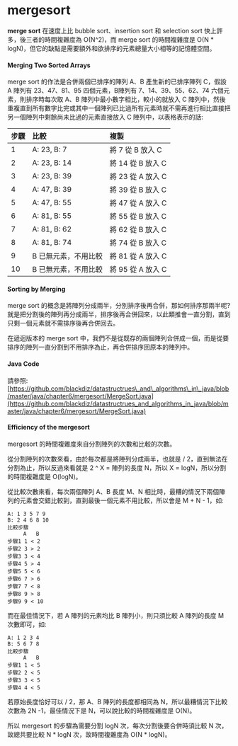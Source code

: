 # mergesort

**merge sort** 在速度上比 bubble sort、insertion sort 和 selection sort 快上許多，後三者的時間複雜度為 O\(N^2\)，而 merge sort 的時間複雜度是 O\(N \* logN\)，但它的缺點是需要額外和欲排序的元素總量大小相等的記憶體空間。

#### Merging Two Sorted Arrays

merge sort 的作法是合併兩個已排序的陣列 A、B 產生新的已排序陣列 C，假設 A 陣列有 23、47、81、95 四個元素，B陣列有 7、14、39、55、62、74 六個元素，則排序時每次取 A、B 陣列中最小數字相比，較小的就放入 C 陣列中，然後重複直到所有數字比完或其中一個陣列已比過所有元素時就不需再進行相比直接把另一個陣列中剩餘尚未比過的元素直接放入 C 陣列中，以表格表示的話:

| 步驟 | 比較 | 複製 |
| :--- | :--- | :--- |
| 1 | A: 23, B: 7 | 將 7 從 B 放入 C |
| 2 | A: 23, B: 14 | 將 14 從 B 放入 C |
| 3 | A: 23, B: 39 | 將 23 從 A 放入 C |
| 4 | A: 47, B: 39 | 將 39 從 B 放入 C |
| 5 | A: 47, B: 55 | 將 47 從 A 放入 C |
| 6 | A: 81, B: 55 | 將 55 從 B 放入 C |
| 7 | A: 81, B: 62 | 將 62 從 B 放入 C |
| 8 | A: 81, B: 74 | 將 74 從 B 放入 C |
| 9 | B 已無元素，不用比較 | 將 81 從 A 放入 C |
| 10 | B 已無元素，不用比較 | 將 95 從 A 放入 C |

#### Sorting by Merging

merge sort 的概念是將陣列分成兩半，分別排序後再合併，那如何排序那兩半呢? 就是把分割後的陣列再分成兩半，排序後再合併回來，以此類推會一直分割，直到只剩一個元素就不需排序後再合併回去。

在遞迴版本的 merge sort 中，我們不是從既存的兩個陣列合併成一個，而是從要排序的陣列一直分割到不用排序為止，再合併排序回原本的陣列中。

#### Java Code

請參照: [https://github.com/blackdiz/datastructrues\_and\_algorithms\_in\_java/blob/master/java/chapter6/mergesort/MergeSort.java](https://github.com/blackdiz/datastructrues_and_algorithms_in_java/blob/master/java/chapter6/mergesort/MergeSort.java)

#### Efficiency of the mergesort

mergesort 的時間複雜度來自分割陣列的次數和比較的次數。

從分割陣列的次數來看，由於每次都是將陣列分成兩半，也就是 / 2，直到無法在分割為止，所以反過來看就是 2 ^ X = 陣列的長度 N，所以 X = logN，所以分割的時間複雜度是 O\(logN\)。

從比較次數來看，每次兩個陣列 A、B 長度 M、N 相比時，最糟的情況下兩個陣列的元素會交錯比較到，直到最後一個元素不用比較，所以會是 M + N - 1，如:

```text
A: 1 3 5 7 9
B: 2 4 6 8 10
比較步驟
     A   B
步驟1 1 < 2
步驟2 3 > 2
步驟3 3 < 4
步驟4 5 > 4
步驟5 5 < 6
步驟6 7 > 6
步驟7 7 < 8
步驟8 9 > 8
步驟9 9 < 10
```

而在最佳情況下，若 A 陣列的元素均比 B 陣列小，則只須比較 A 陣列的長度 M 次數即可，如:

```text
A: 1 2 3 4
B: 5 6 7 8
比較步驟
     A   B
步驟1 1 < 5
步驟2 2 < 5
步驟3 3 < 5
步驟4 4 < 5
```

若原始長度恰好可以 / 2，那 A、B 陣列的長度都相同為 N，所以最糟情況下比較次數為 2N -1，最佳情況下是 N，可以說比較的時間複雜度是 O\(N\)。

所以 mergesort 的步驟為需要分割 logN 次，每次分割後要合併時須比較 N 次，故總共要比較 N \* logN 次，故時間複雜度為 O\(N \* logN\)。

